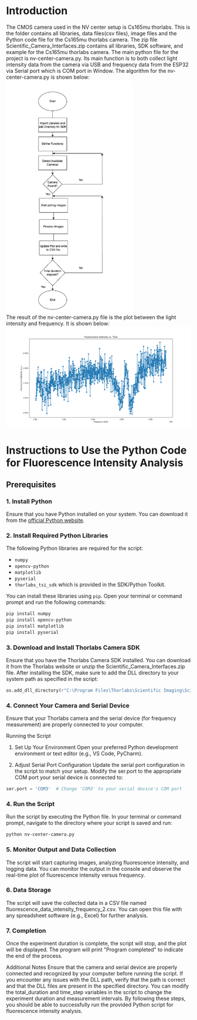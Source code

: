 # Introduction
The CMOS camera used in the NV center setup is Cs165mu thorlabs. This is the folder contains all libraries, data files(csv files), image files and the Python code file for the Cs165mu thorlabs camera. The zip file Scientific_Camera_Interfaces.zip contains all libraries, SDK software, and example for the Cs165mu thorlabs camera. The main python file for the project is nv-center-camera.py. Its main function is to both collect light intensity data from the camera via USB and frequency data from the ESP32 via Serial port which is COM port in Window. 
The algorithm for the nv-center-camera.py is shown below:
![algo](../image/camera_algo.png)  
The result of the nv-center-camera.py file is the plot between the light intensity and frequency. It is shown below:
![plot](../image/Combined%20Intensity%20and%20Frequency.png) 
# Instructions to Use the Python Code for Fluorescence Intensity Analysis

## Prerequisites

### 1. Install Python
Ensure that you have Python installed on your system. You can download it from the [official Python website](https://www.python.org/downloads/).

### 2. Install Required Python Libraries
The following Python libraries are required for the script:

- `numpy`
- `opencv-python`
- `matplotlib`
- `pyserial`
- `thorlabs_tsi_sdk` which is provided in the SDK/Python Toolkit.

You can install these libraries using `pip`. Open your terminal or command prompt and run the following commands:

```sh
pip install numpy
pip install opencv-python
pip install matplotlib
pip install pyserial
```
### 3. Download and Install Thorlabs Camera SDK
Ensure that you have the Thorlabs Camera SDK installed. You can download it from the Thorlabs website or unzip the Scientific_Camera_Interfaces.zip file.
After installing the SDK, make sure to add the DLL directory to your system path as specified in the script:

```python
os.add_dll_directory(r"C:\Program Files\Thorlabs\Scientific Imaging\Scientific Camera Support\Scientific_Camera_Interfaces\Scientific Camera Interfaces\SDK\Python Toolkit\dlls\64_lib")
```
### 4. Connect Your Camera and Serial Device
Ensure that your Thorlabs camera and the serial device (for frequency measurement) are properly connected to your computer.

Running the Script
1. Set Up Your Environment
Open your preferred Python development environment or text editor (e.g., VS Code, PyCharm).

2. Adjust Serial Port Configuration
Update the serial port configuration in the script to match your setup. Modify the ser.port to the appropriate COM port your serial device is connected to:

```python
ser.port = 'COM3'  # Change 'COM3' to your serial device's COM port
```
### 4. Run the Script
Run the script by executing the Python file. In your terminal or command prompt, navigate to the directory where your script is saved and run:
```sh
python nv-center-camera.py
```
### 5. Monitor Output and Data Collection
The script will start capturing images, analyzing fluorescence intensity, and logging data. You can monitor the output in the console and observe the real-time plot of fluorescence intensity versus frequency.

### 6. Data Storage
The script will save the collected data in a CSV file named fluorescence_data_intensity_frequency_2.csv. You can open this file with any spreadsheet software (e.g., Excel) for further analysis.

### 7. Completion
Once the experiment duration is complete, the script will stop, and the plot will be displayed. The program will print "Program completed" to indicate the end of the process.

Additional Notes
Ensure that the camera and serial device are properly connected and recognized by your computer before running the script.
If you encounter any issues with the DLL path, verify that the path is correct and that the DLL files are present in the specified directory.
You can modify the total_duration and time_step variables in the script to change the experiment duration and measurement intervals.
By following these steps, you should be able to successfully run the provided Python script for fluorescence intensity analysis.